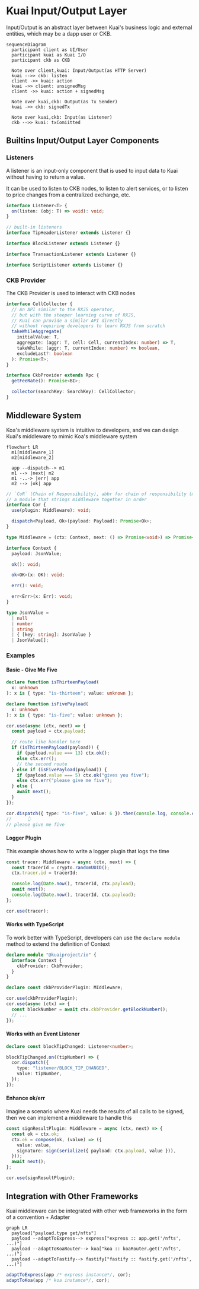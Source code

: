 # Kuai Input/Output Layer

Input/Output is an abstract layer between Kuai's business logic and external entities, which may be a dapp user or CKB.

```mermaid
sequenceDiagram
  participant client as UI/User
  participant kuai as Kuai I/O
  participant ckb as CKB

  Note over client,kuai: Input/Output(as HTTP Server)
  kuai -->> ckb: listen
  client ->> kuai: action
  kuai ->> client: unsignedMsg
  client ->> kuai: action + signedMsg

  Note over kuai,ckb: Output(as Tx Sender)
  kuai ->> ckb: signedTx

  Note over kuai,ckb: Input(as Listener)
  ckb -->> kuai: txComiitted
```

## Builtins Input/Output Layer Components

### Listeners

A listener is an input-only component that is used to input data to Kuai without having to return a value.

It can be used to listen to CKB nodes, to listen to alert services, or to listen to price changes from a centralized
exchange, etc.

```ts
interface Listener<T> {
  on(listen: (obj: T) => void): void;
}

// built-in listeners
interface TipHeaderListener extends Listener {}

interface BlockListener extends Listener {}

interface TransactionListener extends Listener {}

interface ScriptListener extends Listener {}
```

### CKB Provider

The CKB Provider is used to interact with CKB nodes

```ts
interface CellCollector {
  // An API similar to the RXJS operator,
  // but with the steeper learning curve of RXJS,
  // Kuai can provide a similar API directly
  // without requiring developers to learn RXJS from scratch
  takeWhileAggregate(
    initialValue: T,
    aggregate: (aggr: T, cell: Cell, currentIndex: number) => T,
    takeWhile: (aggr: T, currentIndex: number) => boolean,
    excludeLast?: boolean
  ): Promise<T>;
}

interface CkbProvider extends Rpc {
  getFeeRate(): Promise<BI>;

  collector(searchKey: SearchKey): CellCollector;
}
```

## Middleware System

Koa's middleware system is intuitive to developers, and we can design Kuai's middleware to mimic Koa's middleware system

```mermaid
flowchart LR
  m1[middleware_1]
  m2[middleware_2]

  app --dispatch--> m1
  m1 --> |next| m2
  m1 -..-> |err| app
  m2 --> |ok| app
```

```ts
// `CoR` (Chain of Responsibility), abbr for chain of responsibility (maybe that's not a good name)
// a module that strings middleware together in order
interface Cor {
  use(plugin: Middleware): void;

  dispatch<Payload, Ok>(payload: Payload): Promise<Ok>;
}

type Middleware = (ctx: Context, next: () => Promise<void>) => Promise<void>;

interface Context {
  payload: JsonValue;

  ok(): void;

  ok<OK>(x: OK): void;

  err(): void;

  err<Err>(x: Err): void;
}

type JsonValue =
  | null
  | number
  | string
  | { [key: string]: JsonValue }
  | JsonValue[];
```

### Examples

#### Basic - Give Me Five

```ts
declare function isThirteenPayload(
  x: unknown
): x is { type: "is-thirteen"; value: unknown };

declare function isFivePayload(
  x: unknown
): x is { type: "is-five"; value: unknown };

cor.use(async (ctx, next) => {
  const payload = ctx.payload;

  // route like handler here
  if (isThirteenPayload(payload)) {
    if (payload.value === 13) ctx.ok();
    else ctx.err();
    // the second route
  } else if (isFivePayload(payload)) {
    if (payload.value === 5) ctx.ok("gives you five");
    else ctx.err("please give me five");
  } else {
    await next();
  }
});

cor.dispatch({ type: "is-five", value: 6 }).then(console.log, console.error);
//      👆
// please give me five
```

#### Logger Plugin

This example shows how to write a logger plugin that logs the time

```ts
const tracer: Middleware = async (ctx, next) => {
  const tracerId = crypto.randomUUID();
  ctx.tracer.id = tracerId;

  console.log(Date.now(), tracerId, ctx.payload);
  await next();
  console.log(Date.now(), tracerId, ctx.payload);
};

cor.use(tracer);
```

#### Works with TypeScript

To work better with TypeScript, developers can use the `declare module` method to extend the definition of Context

```ts
declare module "@kuaiproject/io" {
  interface Context {
    ckbProvider: CkbProvider;
  }
}

declare const ckbProviderPlugin: MIddleware;

cor.use(ckbProviderPlugin);
cor.use(async (ctx) => {
  const blockNumber = await ctx.ckbProvider.getBlockNumber();
  // ...
});
```

#### Works with an Event Listener

```ts
declare const blockTipChanged: Listener<number>;

blockTipChanged.on((tipNumber) => {
  cor.dispatch({
    type: "listener/BLOCK_TIP_CHANGED",
    value: tipNumber,
  });
});
```

#### Enhance ok/err

Imagine a scenario where Kuai needs the results of all calls to be signed,
then we can implement a middleware to handle this

```ts
const signResultPlugin: Middleware = async (ctx, next) => {
  const ok = ctx.ok;
  ctx.ok = compose(ok, (value) => ({
    value: value,
    signature: sign(serialize({ payload: ctx.payload, value })),
  }));
  await next();
};

cor.use(signResultPlugin);
```

## Integration with Other Frameworks

Kuai middleware can be integrated with other web frameworks in the form of a convention + Adapter

```mermaid
graph LR
  payload["payload.type get/nfts"]
  payload --adaptToExpress--> express["express :: app.get('/nfts', ...)"]
  payload --adaptToKoaRouter--> koa["koa :: koaRouter.get('/nfts', ...)"]
  payload --adaptToFastify--> fastify["fastify :: fastify.get('/nfts', ...)"]
```

```ts
adaptToExpress(app /* express instance*/, cor);
adaptToKoa(app /* koa instance*/, cor);
```
